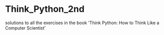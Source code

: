 # Think_Python_2nd
solutions to all the exercises in the book 'Think Python: How to Think Like a Computer Scientist'
